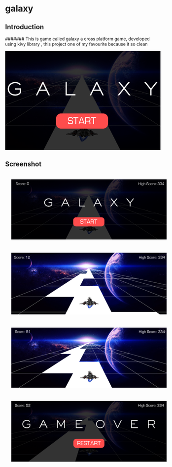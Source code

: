 # galaxy

## Introduction

#######  This is game called galaxy a cross platform game, developed using kivy library , this project one of my favourite because it so clean

![galaxy][thumbnail]


## Screenshot
<img src="screenshots/screenshot1.png"
     alt="skill"
     style="margin: 20px;"
     width="600"/><img src="screenshots/screenshot2.png"
     alt="skill"
     style="margin: 20px;"
     width="600"/><img src="screenshots/screenshot3.png"
     alt="skill"
     style="margin: 20px;"
     width="600"/><img src="screenshots/screenshot4.png"
     alt="skill"
     style="margin: 20px;"
     width="600"/>




[thumbnail]: https://github.com/MdNaina/galaxy/blob/master/screenshots/thumbnail.png "thumbnail"


